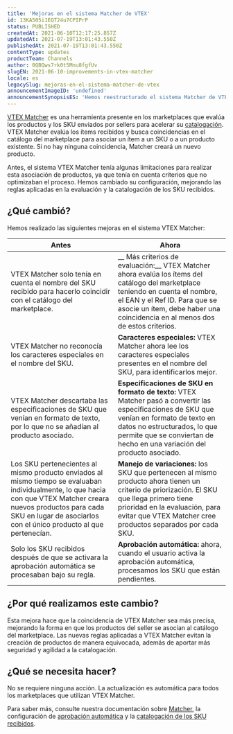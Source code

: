```yaml
---
title: 'Mejoras en el sistema Matcher de VTEX'
id: 13KA505i1EQT24u7CPIPrP
status: PUBLISHED
createdAt: 2021-06-10T12:17:25.857Z
updatedAt: 2021-07-19T13:01:43.550Z
publishedAt: 2021-07-19T13:01:43.550Z
contentType: updates
productTeam: Channels
author: 0QBQws7rk0t5Mnu8fgfUv
slugEN: 2021-06-10-improvements-in-vtex-matcher
locale: es
legacySlug: mejoras-en-el-sistema-matcher-de-vtex
announcementImageID: 'undefined'
announcementSynopsisES: 'Hemos reestructurado el sistema Matcher de VTEX para mejorar la catalogación de los SKU del seller en el marketplace'
---
```


[VTEX Matcher](https://help.vtex.com/es/tutorial/understanding-vtex-matcher-scoring--tutorials_424) es una herramienta presente en los marketplaces que evalúa los productos y los SKU enviados por sellers para acelerar su [catalogación](https://help.vtex.com/es/tutorial/sugerindo-e-aprovando-skus/). VTEX Matcher evalúa los ítems recibidos y busca coincidencias en el catálogo del marketplace para asociar un ítem a un SKU o a un producto existente. Si no hay ninguna coincidencia, Matcher creará un nuevo producto.

Antes, el sistema VTEX Matcher tenía algunas limitaciones para realizar esta asociación de productos, ya que tenía en cuenta criterios que no optimizaban el proceso. Hemos cambiado su configuración, mejorando las reglas aplicadas en la evaluación y la catalogación de los SKU recibidos.

## ¿Qué cambió?
Hemos realizado las siguientes mejoras en el sistema VTEX Matcher:

| Antes                                                                                                                                                                                                                               | Ahora                                                                                                                                                                                                                                         |
|-------------------------------------------------------------------------------------------------------------------------------------------------------------------------------------------------------------------------------------|-----------------------------------------------------------------------------------------------------------------------------------------------------------------------------------------------------------------------------------------------|
| VTEX Matcher solo tenía en cuenta el nombre del SKU recibido para hacerlo coincidir con el catálogo del marketplace.                                                                                                                     |__ Más criterios de evaluación:__ VTEX Matcher ahora evalúa los ítems del catálogo del marketplace teniendo en cuenta el nombre, el EAN y el Ref ID. Para que se asocie un ítem, debe haber una coincidencia en al menos dos de estos criterios.        |
| VTEX Matcher no reconocía los caracteres especiales en el nombre del SKU.                                                                                                                                                                | __Caracteres especiales:__ VTEX Matcher ahora lee los caracteres especiales presentes en el nombre del SKU, para identificarlos mejor.                                                                                                                 |
| VTEX Matcher descartaba las especificaciones de SKU que venían en formato de texto, por lo que no se añadían al producto asociado.                                                                                                       | __Especificaciones de SKU en formato de texto:__ VTEX Matcher pasó a convertir las especificaciones de SKU que venían en formato de texto en datos no estructurados, lo que permite que se conviertan de hecho en una variación del producto asociado. |
| Los SKU pertenecientes al mismo producto enviados al mismo tiempo se evaluaban individualmente, lo que hacia con que VTEX Matcher creara nuevos productos para cada SKU en lugar de asociarlos con el único producto al que pertenecían. | __Manejo de variaciones:__ los SKU que pertenecen al mismo producto ahora tienen un criterio de priorización. El SKU que llega primero tiene prioridad en la evaluación, para evitar que VTEX Matcher cree productos separados por cada SKU.           |
| Solo los SKU recibidos después de que se activara la aprobación automática se procesaban bajo su regla.                                                                                                                             | __Aprobación automática:__ ahora, cuando el usuario activa la aprobación automática, procesamos los SKU que están pendientes.                                                                                                                     |

## ¿Por qué realizamos este cambio?

Esta mejora hace que la coincidencia de VTEX Matcher sea más precisa, mejorando la forma en que los productos del seller se asocian al catálogo del marketplace. Las nuevas reglas aplicadas a VTEX Matcher evitan la creación de productos de manera equivocada, además de aportar más seguridad y agilidad a la catalogación.

## ¿Qué se necesita hacer?

No se requiere ninguna acción. La actualización es automática para todos los marketplaces que utilizan VTEX Matcher.

Para saber más, consulte nuestra documentación sobre [Matcher](https://help.vtex.com/es/tutorial/understanding-vtex-matcher-scoring--tutorials_424), la configuración de [aprobación automática](https://developers.vtex.com/vtex-rest-api/reference/sku-approval-settings#activate-autoapprove-for-account) y la [catalogación de los SKU recibidos](https://help.vtex.com/es/tutorial/sugerindo-e-aprovando-skus/).

